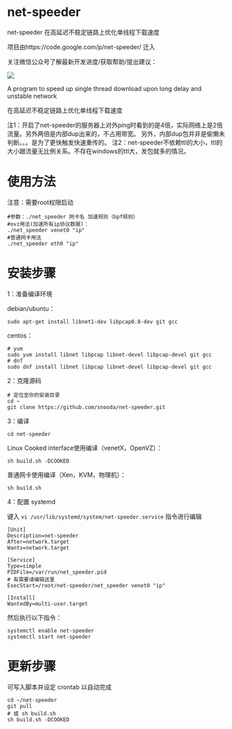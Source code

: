 # net-speeder
net-speeder 在高延迟不稳定链路上优化单线程下载速度 

项目由https://code.google.com/p/net-speeder/  迁入


关注微信公众号了解最新开发进度/获取帮助/提出建议：

<img src="http://www.snooda.com/images/qrcode.jpg" />


A program to speed up single thread download upon long delay and unstable network

在高延迟不稳定链路上优化单线程下载速度

注1：开启了net-speeder的服务器上对外ping时看到的是4倍，实际网络上是2倍流量。另外两倍是内部dup出来的，不占用带宽。
另外，内部dup包并非是偷懒未判断。。。是为了更快触发快速重传的。
注2：net-speeder不依赖ttl的大小，ttl的大小跟流量无比例关系。不存在windows的ttl大，发包就多的情况。

# 使用方法
注意：需要root权限启动

    #参数：./net_speeder 网卡名 加速规则（bpf规则）
    #ovz用法(加速所有ip协议数据)： 
    ./net_speeder venet0 "ip"
    #普通网卡用法
    ./net_speeder eth0 "ip"

# 安装步骤

1：准备编译环境

debian/ubuntu：

    sudo apt-get install libnet1-dev libpcap0.8-dev git gcc
    
centos： 

    # yum
    sudo yum install libnet libpcap libnet-devel libpcap-devel git gcc
    # dnf
    sudo dnf install libnet libpcap libnet-devel libpcap-devel git gcc
    
2：克隆源码

    # 定位至你的安装目录
    cd ~
    git clone https://github.com/snooda/net-speeder.git

3：编译
    
    cd net-speeder 
    
Linux Cooked interface使用编译（venetX，OpenVZ）：

    sh build.sh -DCOOKED

普通网卡使用编译（Xen，KVM，物理机）：

    sh build.sh
    
4：配置 systemd

键入 `vi /usr/lib/systemd/system/net-speeder.service` 指令进行编辑
  
    [Unit]
    Description=net-speeder
    After=network.target
    Wants=network.target

    [Service]
    Type=simple
    PIDFile=/var/run/net_speeder.pid
    # 有需要请编辑这里
    ExecStart=/root/net-speeder/net_speeder venet0 "ip"

    [Install]
    WantedBy=multi-user.target
    
然后执行以下指令：

    systemctl enable net-speeder
    systemctl start net-speeder
    
    
# 更新步骤
可写入脚本并设定 crontab 以自动完成

    cd ~/net-speeder
    git pull
    # 或 sh build.sh
    sh build.sh -DCOOKED 

